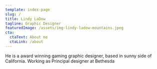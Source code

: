 ```yaml
---
template: index-page
slug: /
title: Lindy LaDow
tagline: Graphic Designer
featuredImage: /assets/img-lindy-ladow-mountains.jpeg
cta:
  ctaText: About me
  ctaLink: /about
---
```

He is a award winning gaming graphic designer, based in sunny side of California. Working as Principal designer at Bethesda